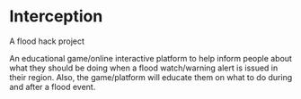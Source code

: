 # Interception
A flood hack project

An educational game/online interactive platform to help inform people about what they should be doing when a flood watch/warning alert is issued in their region. Also, the game/platform will educate them on what to do during and after a flood event.
